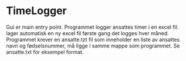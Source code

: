 # TimeLogger
Gui er main entry point. Programmet logger ansattes timer i en excel fil. lager automatisk en ny excel fil første gang det logges hver måned. Programmet krever en ansatte.tzt fil som inneholder en liste av ansattes navn og fødselsnummer, må ligge i samme mappe som programmet. Se ansatte.txt for eksempel format.

